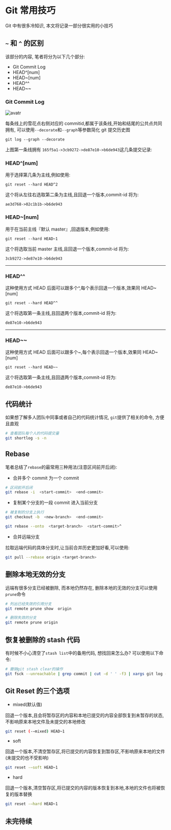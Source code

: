 # Git 常用技巧

Git 中有很多冷知识, 本文将记录一部分很实用的小技巧

## `~` 和 `^` 的区别
 
该部分的内容, 笔者将分为以下几个部分:

- Git Commit Log
- HEAD^[num]
- HEAD~[num]
- HEAD^^
- HEAD~~


### Git Commit Log

![avatr](/blog/skills/git-head.png)


每条线上的雪花点右侧对应的 commitid,都属于该条线,开始和结尾的公共点共同拥有, 可以使用`--decorate`和`--graph`等参数简化 git 提交历史图

    git log --graph --decorate

上图第一条线拥有 `165f5a1->3cb9272->de87e10->b6de943`这几条提交记录:

### HEAD^[num]

用于选择第几条为主线,例如使用:

    git reset --hard HEAD^2

这个将从左往右选取第二条为主线,且回退一个版本,commit-id 将为:

    ae3d768->02c1b1b->b6de943

### HEAD~[num]

用于在当前主线『默认 master』,回退版本,例如使用:

    git reset --hard HEAD~1

这个将选取当前 master 主线,且回退一个版本,commit-id 将为:

    3cb9272->de87e10->b6de943

---

### HEAD^^

这种使用方式 HEAD 后面可以跟多个^,每个表示回退一个版本,效果同 HEAD~[num]

    git reset --hard HEAD^^

这个将选取第一条主线,且回退两个版本,commit-id 将为:

    de87e10->b6de943

---

### HEAD~~

这种使用方式 HEAD 后面可以跟多个~,每个表示回退一个版本,效果同 HEAD~[num]

    git reset --hard HEAD~~

这个将选取第一条主线,且回退两个版本,commit-id 将为:

    de87e10->b6de943


## 代码统计

如果想了解多人团队中同事或者自己的代码统计情况, `git`提供了相关的命令, 方便且直观

```sh
# 查看团队每个人的代码提交量
git shortlog -s -n
```

## Rebase

笔者总结了`rebase`的最常用三种用法(注意区间前开后闭):

- 合并多个 commit 为一个 commit

```sh
# 区间前开后闭
git rebase -i  <start-commit>  <end-commit>
```

- 复制某个分支的一段 commit 进入当前分支

```sh
# 被复制的分支上执行
git checkout -b  <new-branch>  <end-commit>

git rebase --onto  <target-branch>  <start-commit>^
```

- 合并远端分支

拉取远端代码的具体分支时,让当前合并历史更加好看,可以使用:

```sh
git pull --rebase origin <target-branch>
```

## 删除本地无效的分支

远端有很多分支已经被删除, 而本地仍然存在, 删除本地的无效的分支可以使用`prune`命令

```sh
# 列出已经失效的引用分支
git remote prune show  origin

# 删除失效的分支
git remote prune origin
```

## 恢复被删除的 stash 代码

有时候不小心清空了`stash list`中的备用代码, 想找回来怎么办? 可以使用以下命令:

```sh
# 撤销git stash clear的操作
git fsck --unreachable | grep commit | cut -d ' ' -f3 | xargs git log --merges --no-walk --grep=WIP
```

## Git Reset 的三个选项

- mixed(默认值)

回退一个版本,且会将暂存区的内容和本地已提交的内容全部恢复到未暂存的状态,不影响原来本地文件及未提交的本地修改

```sh
git reset (-–mixed) HEAD~1
```

- soft

回退一个版本,不清空暂存区,将已提交的内容恢复到暂存区,不影响原来本地的文件(未提交的也不受影响)

```sh
git reset -–soft HEAD~1
```

- hard

回退一个版本,清空暂存区,将已提交的内容的版本恢复到本地,本地的文件也将被恢复的版本替换

```sh
git reset -–hard HEAD~1
```

## 未完待续

